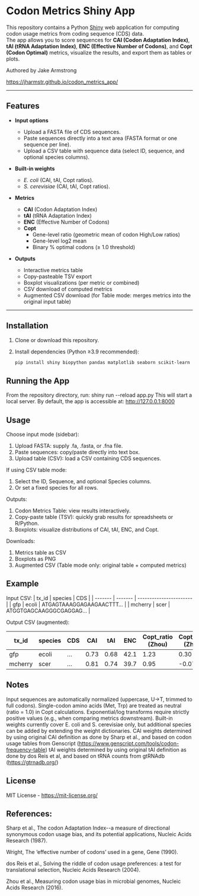 # Codon Metrics Shiny App

This repository contains a Python [Shiny](https://shiny.posit.co/py/) web application for computing codon usage metrics from coding sequence (CDS) data.  
The app allows you to score sequences for **CAI (Codon Adaptation Index)**, **tAI (tRNA Adaptation Index)**, **ENC (Effective Number of Codons)**, and **Copt (Codon Optimal)** metrics, visualize the results, and export them as tables or plots.

Authored by Jake Armstrong

https://jharmstr.github.io/codon_metrics_app/

---

## Features

- **Input options**
  - Upload a FASTA file of CDS sequences.
  - Paste sequences directly into a text area (FASTA format or one sequence per line).
  - Upload a CSV table with sequence data (select ID, sequence, and optional species columns).

- **Built-in weights**
  - *E. coli* (CAI, tAI, Copt ratios).
  - *S. cerevisiae* (CAI, tAI, Copt ratios).

- **Metrics**
  - **CAI** (Codon Adaptation Index)
  - **tAI** (tRNA Adaptation Index)
  - **ENC** (Effective Number of Codons)
  - **Copt**
    - Gene-level ratio (geometric mean of codon High/Low ratios)
    - Gene-level log2 mean
    - Binary % optimal codons (≥ 1.0 threshold)

- **Outputs**
  - Interactive metrics table
  - Copy-pasteable TSV export
  - Boxplot visualizations (per metric or combined)
  - CSV download of computed metrics
  - Augmented CSV download (for Table mode: merges metrics into the original input table)

---

## Installation

1. Clone or download this repository.
2. Install dependencies (Python ≥3.9 recommended):

   ```bash
   pip install shiny biopython pandas matplotlib seaborn scikit-learn
   
## Running the App

From the repository directory, run:
shiny run --reload app.py
This will start a local server. By default, the app is accessible at:  http://127.0.0.1:8000

## Usage
Choose input mode (sidebar):
  1. Upload FASTA: supply .fa, .fasta, or .fna file.
  2. Paste sequences: copy/paste directly into text box.
  3. Upload table (CSV): load a CSV containing CDS sequences.

If using CSV table mode:
  1. Select the ID, Sequence, and optional Species columns.
  2. Or set a fixed species for all rows.

Outputs:
  1. Codon Metrics Table: view results interactively.
  2. Copy-paste table (TSV): quickly grab results for spreadsheets or R/Python.
  3. Boxplots: visualize distributions of CAI, tAI, ENC, and Copt.

Downloads:
  1. Metrics table as CSV
  2. Boxplots as PNG
  3. Augmented CSV (Table mode only: original table + computed metrics)

## Example

Input CSV:
| tx_id  | species | CDS                     |
| ------- | ------- | ----------------------- |
| gfp     | ecoli   | ATGAGTAAAGGAGAAGAACTTT… |
| mcherry | scer    | ATGGTGAGCAAGGGCGAGGAG…  |


Output CSV (augmented):

| tx_id  | species | CDS | CAI  | tAI  | ENC  | Copt\_ratio (Zhou) | Copt\_log2 (Zhou) | Copt (%) |
| ------- | ------- | --- | ---- | ---- | ---- | ------------------ | ----------------- | -------- |
| gfp     | ecoli   | …   | 0.73 | 0.68 | 42.1 | 1.23               | 0.30              | 64.5     |
| mcherry | scer    | …   | 0.81 | 0.74 | 39.7 | 0.95               | -0.07             | 48.9     |


## Notes
Input sequences are automatically normalized (uppercase, U→T, trimmed to full codons).
Single-codon amino acids (Met, Trp) are treated as neutral (ratio = 1.0) in Copt calculations.
Exponential/log transforms require strictly positive values (e.g., when comparing metrics downstream).
Built-in weights currently cover E. coli and S. cerevisiae only, but additional species can be added by extending the weight dictionaries.
CAI weights determined by using original CAI definition as done by Sharp et al., and based on codon usage tables from Genscript (https://www.genscript.com/tools/codon-frequency-table)
tAI weights determined by using original tAI definition as done by dos Reis et al, and based on tRNA counts from gtRNAdb (https://gtrnadb.org/)

## License
MIT License - https://mit-license.org/

## References:
Sharp et al., The codon Adaptation Index--a measure of directional synonymous codon usage bias, and its potential applications, Nucleic Acids Research (1987).

Wright, The ‘effective number of codons’ used in a gene, Gene (1990).

dos Reis et al., Solving the riddle of codon usage preferences: a test for translational selection, Nucleic Acids Research (2004).

Zhou et al., Measuring codon usage bias in microbial genomes, Nucleic Acids Research (2016).

